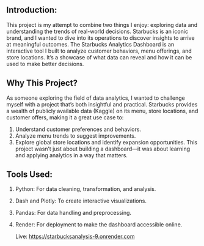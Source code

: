 Introduction:
-------------
This project is my attempt to combine two things I enjoy: exploring data and understanding the trends of real-world decisions. Starbucks is an iconic brand, and I wanted to dive into its operations to discover insights to arrive at meaningful outcomes.
The Starbucks Analytics Dashboard is an interactive tool I built to analyze customer behaviors, menu offerings, and store locations. 
It’s a showcase of what data can reveal and how it can be used to make better decisions.

Why This Project?
-----------------
As someone exploring the field of data analytics, I wanted to challenge myself with a project that’s both insightful and practical. Starbucks provides a wealth of publicly available data (Kaggle) on its menu, store locations, and customer offers, making it a great use case to:
1. Understand customer preferences and behaviors.
2. Analyze menu trends to suggest improvements.
3. Explore global store locations and identify expansion opportunities.
This project wasn’t just about building a dashboard—it was about learning and applying analytics in a way that matters.

Tools Used:
-----------
1. Python: For data cleaning, transformation, and analysis.
2. Dash and Plotly: To create interactive visualizations.
3. Pandas: For data handling and preprocessing.
4. Render: For deployment to make the dashboard accessible online.

   Live: https://starbucksanalysis-9.onrender.com 
